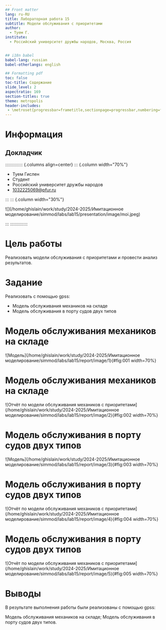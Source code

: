 ```yaml
---
## Front matter
lang: ru-RU
title: Лабораторная работа 15
subtitle: Модели обслуживания с приоритетами
author:
  - Туем Г.
institute:
  - Российский университет дружбы народов, Москва, Россия
  

## i18n babel
babel-lang: russian
babel-otherlangs: english

## Formatting pdf
toc: false
toc-title: Содержание
slide_level: 2
aspectratio: 169
section-titles: true
theme: metropolis
header-includes:
 - \metroset{progressbar=frametitle,sectionpage=progressbar,numbering=fraction}
---
```


# Информация

## Докладчик

:::::::::::::: {.columns align=center}
::: {.column width="70%"}

  * Туем Гислен
  * Студент
  * Российский университет дружбы народов
  * [1032225069@pfur.ru](mailto:1032225069@pfur.ru)

:::
::: {.column width="30%"}

![](/home/ghislain/work/study/2024-2025/Имитационное моделирование/simmod/labs/lab15/presentation/image/moi.jpeg)

:::
::::::::::::::

# Цель работы

Реализовать модели обслуживания с приоритетами и провести анализ результатов.

# Задание

Реализовать с помощью gpss:

* Модель обслуживания механиков на складе
* Модель обслуживания в порту судов двух типов

# Модель обслуживания механиков на складе

![Модель](/home/ghislain/work/study/2024-2025/Имитационное моделирование/simmod/labs/lab15/report/image/1){#fig:001 width=70%}

# Модель обслуживания механиков на складе

![Отчёт по модели обслуживания механиков с приоритетами](/home/ghislain/work/study/2024-2025/Имитационное моделирование/simmod/labs/lab15/report/image/2){#fig:002 width=70%}

# Модель обслуживания в порту судов двух типов

![Модель](/home/ghislain/work/study/2024-2025/Имитационное моделирование/simmod/labs/lab15/report/image/3){#fig:003 width=70%}

# Модель обслуживания в порту судов двух типов

![Отчёт по модели обслуживания механиков с приоритетами](/home/ghislain/work/study/2024-2025/Имитационное моделирование/simmod/labs/lab15/report/image/4){#fig:004 width=70%}

# Модель обслуживания в порту судов двух типов

![Отчёт по модели обслуживания механиков с приоритетами](/home/ghislain/work/study/2024-2025/Имитационное моделирование/simmod/labs/lab15/report/image/5){#fig:005 width=70%}

# Выводы

В результате выполнения работы были реализованы с помощью gpss:

Модель обслуживания механиков на складе;
Модель обслуживания в порту судов двух типов.
